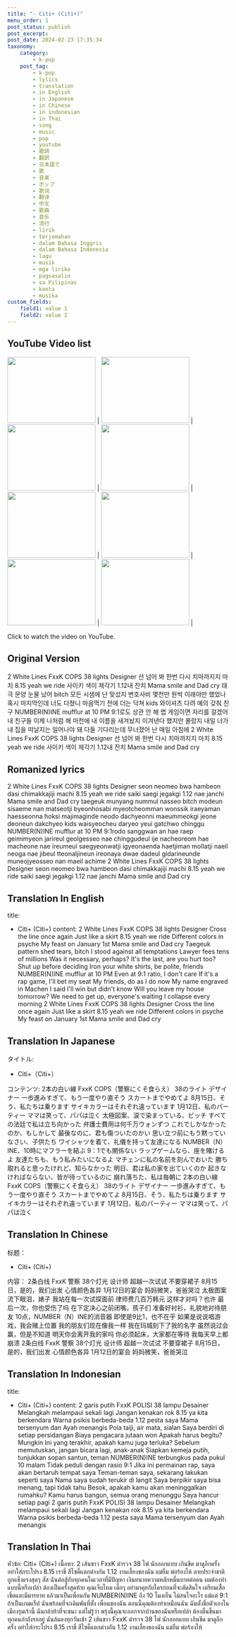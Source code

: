 ```yaml
---
title: "- Citi+ (Citi+)"
menu_order: 1
post_status: publish
post_excerpt: 
post_date: 2024-02-23 17:35:34
taxonomy:
    category:
        - k-pop
    post_tag:
        - k-pop
        - lylics
        - translation
        - in English
        - in Japanese
        - in Chinese
        - in indonesian
        - in Thai
        - song
        - music
        - pop
        - youtube
        - 歌詞
        - 翻訳
        - 日本語で
        - 歌
        - 音楽
        - ポップ
        - 歌词
        - 翻译
        - 中文
        - 歌曲
        - 音乐
        - 流行
        - lirik
        - terjemahan
        - dalam Bahasa Inggris
        - dalam Bahasa Indonesia
        - lagu
        - musik
        - mga liriko
        - pagsasalin
        - sa Pilipinas
        - kanta
        - musika
custom_fields:
    field1: value 1
    field2: value 2
---
```


## YouTube Video list
 [<img src='http://img.youtube.com/vi/saeJ0jx__9E/0.jpg' width='200' height='150'>](https://youtu.be/saeJ0jx__9E) | [<img src='http://img.youtube.com/vi/gfAT-wg9oW8/0.jpg' width='200' height='150'>](https://youtu.be/gfAT-wg9oW8) | [<img src='http://img.youtube.com/vi/MABE0l_5rB8/0.jpg' width='200' height='150'>](https://youtu.be/MABE0l_5rB8) | [<img src='http://img.youtube.com/vi/EaFOdL9oFM0/0.jpg' width='200' height='150'>](https://youtu.be/EaFOdL9oFM0) | [<img src='http://img.youtube.com/vi/oKMr3IbfzEc/0.jpg' width='200' height='150'>](https://youtu.be/oKMr3IbfzEc) |
 [<img src='http://img.youtube.com/vi/W_1ZzykUrG0/0.jpg' width='200' height='150'>](https://youtu.be/W_1ZzykUrG0) | [<img src='http://img.youtube.com/vi/vKgZj6aqGVQ/0.jpg' width='200' height='150'>](https://youtu.be/vKgZj6aqGVQ) | [<img src='http://img.youtube.com/vi/1R4I7uR3XV4/0.jpg' width='200' height='150'>](https://youtu.be/1R4I7uR3XV4) |

Click to watch the video on YouTube.
## Original Version
2 White Lines
FxxK COPS
38 lights
Designer
선 넘어 봐 한번 다시 
치마까지지 마치 
8.15 yeah we ride
사이키 색이 제각기 
1.12내 잔치 
Mama smile and Dad cry
태극 문양 눈물 났어 bitch
모든 시샘에 난 맞섰지 
변호사비 몇천만 원씩 
이래야만 했었나 혹시 
마지막인데 너도 다쳤니 
마음먹기 전에 더는 닥쳐 kids
와이셔츠 다려 예의 갖춰 친구 
NUMBER(N)INE mufflur at 10 PM
9:1로도 상관 안 해 
랩 게임이면 자리를 걸겠어 
내 친구들 이제 나처럼 해 
마천에 내 이름을 새겨놨지 
이겨낸다 했지만 몰랐지 
내일 너가 내 집을 떠날지는 
일어나야 돼 다들 기다리는데 
무너졌어 난 매일 아침에 
2 White Lines
FxxK COPS
38 lights
Designer
선 넘어 봐 한번 다시 
치마까지지 마치 
8.15 yeah we ride
사이키 색이 제각기 
1.12내 잔치 
Mama smile and Dad cry



## Romanized lyrics
2 White Lines 
FxxK COPS 
38 lights 
Designer 
seon neomeo bwa hambeon dasi 
chimakkajiji machi 
8.15 yeah we ride 
saiki saegi jegakgi 
1.12 nae janchi 
Mama smile and Dad cry 
taegeuk munyang nummul nasseo bitch 
modeun sisaeme nan matseotji 
byeonhosabi myeotcheomman wonssik 
iraeyaman haesseonna hoksi 
majimaginde neodo dachyeonni 
maeummeokgi jeone deoneun dakchyeo kids 
waisyeocheu daryeo yeui gatchwo chinggu 
NUMBER(N)INE mufflur at 10 PM 
9:1rodo sanggwan an hae 
raep geimimyeon jarireul geolgesseo 
nae chinggudeul ije nacheoreom hae 
macheone nae ireumeul saegyeonwatji 
igyeonaenda haetjiman mollatji 
naeil neoga nae jibeul tteonaljineun 
ireonaya dwae dadeul gidarineunde 
muneojyeosseo nan maeil achime 
2 White Lines 
FxxK COPS 
38 lights 
Designer 
seon neomeo bwa hambeon dasi 
chimakkajiji machi 
8.15 yeah we ride 
saiki saegi jegakgi 
1.12 nae janchi 
Mama smile and Dad cry 



## Translation In English
title:  
- Citi+ (Citi+)
content: 
2 White Lines
FxxK COPS
38 lights
Designer
Cross the line once again
Just like a skirt
8.15 yeah we ride
Different colors in psyche
My feast on January 1st
Mama smile and Dad cry
Taegeuk pattern shed tears, bitch
I stood against all temptations
Lawyer fees tens of millions
Was it necessary, perhaps?
It's the last, are you hurt too?
Shut up before deciding
Iron your white shirts, be polite, friends
NUMBER(N)INE mufflur at 10 PM
Even at 9:1 ratio, I don't care
If it's a rap game, I'll bet my seat
My friends, do as I do now
My name engraved in Machen
I said I'll win but didn't know
Will you leave my house tomorrow?
We need to get up, everyone's waiting
I collapse every morning
2 White Lines
FxxK COPS
38 lights
Designer
Cross the line once again
Just like a skirt
8.15 yeah we ride
Different colors in psyche
My feast on January 1st
Mama smile and Dad cry
## Translation In Japanese
タイトル:
- Citi+（Citi+）

コンテンツ:
2本の白い線
FxxK COPS（警察にくそ食らえ）
38のライト
デザイナー
一歩進みすぎて、もう一度やり直そう
スカートまでやめてよ
8月15日、そう、私たちは乗ります
サイキカラーはそれぞれ違っています
1月12日、私のパーティー
ママは笑って、パパは泣く
太極図案、涙で染まっている、ビッチ
すべての法廷で私は立ち向かった
弁護士費用は何千万ウォンずつ
これでしかなかったのか、もしかして
最後なのに、君も傷ついたのかい
思い立つ前にもう黙っていなさい、子供たち
ワイシャツを着て、礼儀を持って友達になる
NUMBER（N）INE、10時にマフラーを結ぶ
9：1でも関係ない
ラップゲームなら、座を賭けるよ
友達たちも、もう私みたいになるよ
マチェンに私の名前を刻んでおいた
勝ち取れると思ったけれど、知らなかった
明日、君は私の家を出ていくのか
起きなければならない、皆が待っているのに
崩れ落ちた、私は毎朝に
2本の白い線
FxxK COPS（警察にくそ食らえ）
38のライト
デザイナー
一歩進みすぎて、もう一度やり直そう
スカートまでやめてよ
8月15日、そう、私たちは乗ります
サイキカラーはそれぞれ違っています
1月12日、私のパーティー
ママは笑って、パパは泣く
## Translation In Chinese
标题：
- Citi+ (Citi+)

内容：
2条白线
FxxK 警察
38个灯光
设计师
超越一次试试
不要穿裙子
8月15日，是的，我们出发
心情颜色各异
1月12日的宴会
妈妈微笑，爸爸哭泣
太极图案流下眼泪，婊子
我站在每一次试探面前
律师费几百万韩元
这样才对吗？也许
最后一次，你也受伤了吗
在下定决心之前闭嘴，孩子们
准备好衬衫，礼貌地对待朋友
10点，NUMBER（N）INE的消音器
即使是9比1，也不在乎
如果是说说唱游戏，我会赌上位置
我的朋友们现在像我一样
我在玛城刻下了我的名字
虽然说过会赢，但是不知道
明天你会离开我的家吗
你必须起床，大家都在等待
我每天早上都崩溃
2条白线
FxxK 警察
38个灯光
设计师
超越一次试试
不要穿裙子
8月15日，是的，我们出发
心情颜色各异
1月12日的宴会
妈妈微笑，爸爸哭泣
## Translation In Indonesian
title: 
- Citi+ (Citi+)
content: 
2 garis putih
FxxK POLISI
38 lampu
Desainer
Melangkah melampaui sekali lagi
Jangan kenakan rok
8.15 ya kita berkendara
Warna psikis berbeda-beda
1.12 pesta saya
Mama tersenyum dan Ayah menangis
Pola taiji, air mata, sialan
Saya berdiri di setiap persidangan
Biaya pengacara jutaan won
Apakah harus begitu? Mungkin
Ini yang terakhir, apakah kamu juga terluka?
Sebelum memutuskan, jangan bicara lagi, anak-anak
Siapkan kemeja putih, tunjukkan sopan santun, teman
NUMBER(N)INE terbungkus pada pukul 10 malam
Tidak peduli dengan rasio 9:1
Jika ini permainan rap, saya akan bertaruh tempat saya
Teman-teman saya, sekarang lakukan seperti saya
Nama saya sudah terukir di langit
Saya berpikir saya bisa menang, tapi tidak tahu
Besok, apakah kamu akan meninggalkan rumahku?
Kamu harus bangun, semua orang menunggu
Saya hancur setiap pagi
2 garis putih
FxxK POLISI
38 lampu
Desainer
Melangkah melampaui sekali lagi
Jangan kenakan rok
8.15 ya kita berkendara
Warna psikis berbeda-beda
1.12 pesta saya
Mama tersenyum dan Ayah menangis
## Translation In Thai
หัวข้อ: Citi+ (Citi+)
เนื้อหา:
2 เส้นขาว
FxxK ตำรวจ
38 ไฟ
นักออกแบบ
เกินขีด มาดูอีกครั้ง
อย่าใส่กระโปรง
8.15 เราขี่
สีไซคี้แตกต่างกัน
1.12 งานเลี้ยงของฉัน
แม่ยิ้ม พ่อร้องไห้
ลายประจำชาติถูกแข็งแรงสุดๆ สัส
ฉันต่อสู้กับทุกคนในเวลาที่มีปัญหา
เงินทนายความหลักหมื่นบาทต่อคน
ผมต้องทำแบบนี้หรือเปล่า
ต้องเป็นครั้งสุดท้าย คุณเจ็บไหม
เด็กๆ อย่ามาคุยกับใครก่อนที่จะตัดสินใจ
เตรียมเสื้อเชิ้ตและมีมารยาท แล้วมาเป็นเพื่อนกัน
NUMBER(N)INE ถึง 10 โมงเย็น
ไม่สนใจอะไร แม้แต่ 9:1
ถ้าเป็นเกมแร็ป ฉันพร้อมที่จะเดิมพันที่ตั้ง
เพื่อนของฉัน ตอนนี้คุณต้องทำเหมือนฉัน
ฉันตั้งชื่อตัวเองในเมืองรุมเร้านี้
ฉันกล้าท้าที่จะชนะ แต่ไม่รู้ว่า
พรุ่งนี้คุณจะออกจากบ้านของฉันหรือเปล่า
ต้องตื่นขึ้นมา ทุกคนกำลังรออยู่
ฉันล้มลงทุกวันเช้า
2 เส้นขาว
FxxK ตำรวจ
38 ไฟ
นักออกแบบ
เกินขีด มาดูอีกครั้ง
อย่าใส่กระโปรง
8.15 เราขี่
สีไซคี้แตกต่างกัน
1.12 งานเลี้ยงของฉัน
แม่ยิ้ม พ่อร้องไห้
